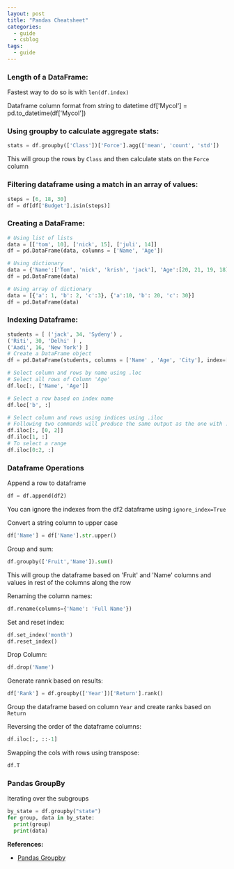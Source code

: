 ```yaml
---
layout: post
title: "Pandas Cheatsheet"
categories:
  - guide
  - csblog
tags:
  - guide
---
```


### Length of a DataFrame:
Fastest way to do so is with `len(df.index)`

Dataframe column format from string to datetime
df['Mycol'] =  pd.to_datetime(df['Mycol'])

### Using groupby to calculate aggregate stats:
```python
stats = df.groupby(['Class'])['Force'].agg(['mean', 'count', 'std'])
```
This will group the rows by `Class` and then calculate stats on the `Force` column

### Filtering dataframe using a match in an array of values:
```python
steps = [6, 18, 30]
df = df[df['Budget'].isin(steps)]
```

### Creating a DataFrame:
```python
# Using list of lists
data = [['tom', 10], ['nick', 15], ['juli', 14]]
df = pd.DataFrame(data, columns = ['Name', 'Age'])

# Using dictionary
data = {'Name':['Tom', 'nick', 'krish', 'jack'], 'Age':[20, 21, 19, 18]}
df = pd.DataFrame(data)

# Using array of dictionary
data = [{'a': 1, 'b': 2, 'c':3}, {'a':10, 'b': 20, 'c': 30}] 
df = pd.DataFrame(data)
```

### Indexing Dataframe:
```python
students = [ ('jack', 34, 'Sydeny') ,
('Riti', 30, 'Delhi' ) ,
('Aadi', 16, 'New York') ]
# Create a DataFrame object
df = pd.DataFrame(students, columns = ['Name' , 'Age', 'City'], index=['a', 'b', 'c'])

# Select column and rows by name using .loc
# Select all rows of Column 'Age'
df.loc[:, ['Name', 'Age']]

# Select a row based on index name
df.loc['b', :]

# Select column and rows using indices using .iloc
# Following two commands will produce the same output as the one with .loc
df.iloc[:, [0, 2]]
df.iloc[1, :]
# To select a range
df.iloc[0:2, :]
```

### Dataframe Operations
Append a row to dataframe
```python
df = df.append(df2)
```
You can ignore the indexes from the df2 dataframe using `ignore_index=True`

Convert a string column to upper case
```python
df['Name'] = df['Name'].str.upper()
```

Group and sum:
```python
df.groupby(['Fruit','Name']).sum()
```
This will group the dataframe based on 'Fruit' and 'Name' columns and values in rest of the columns along the row

Renaming the column names:
```python
df.rename(columns={'Name': 'Full Name'})
```

Set and reset index:
```python
df.set_index('month')
df.reset_index()
```

Drop Column:
```python
df.drop('Name')
```

Generate rannk based on results:
```python
df['Rank'] = df.groupby(['Year'])['Return'].rank()
```
Group the dataframe based on column `Year` and create ranks based on `Return`

Reversing the order of the dataframe columns:
```python
df.iloc[:, ::-1]
```

Swapping the cols with rows using transpose:
```python
df.T
```

### Pandas GroupBy
Iterating over the subgroups 
```python
by_state = df.groupby("state") 
for group, data in by_state:
  print(group)
  print(data)
```

**References:**
- [Pandas Groupby](https://realpython.com/pandas-groupby/)